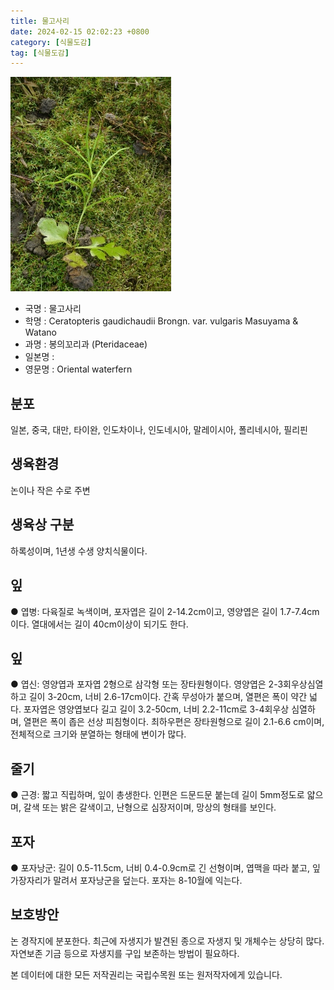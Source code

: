 ```yaml
---
title: 물고사리
date: 2024-02-15 02:02:23 +0800
category: [식물도감]
tag: [식물도감]
---
```




![물고사리](/assets/img/fileUpload/plants/basic/Parkeriaceae/Ceratopteris/24801/24801_1_th2.jpg)
- 국명 : 물고사리
- 학명 : Ceratopteris gaudichaudii Brongn. var. vulgaris Masuyama & Watano
- 과명 : 봉의꼬리과 (Pteridaceae)
- 일본명 : 
- 영문명 : Oriental waterfern


## 분포
일본, 중국, 대만, 타이완, 인도차이나, 인도네시아, 말레이시아, 폴리네시아, 필리핀
## 생육환경
논이나 작은 수로 주변
## 생육상 구분
하록성이며, 1년생 수생 양치식물이다.
## 잎
● 엽병: 다육질로 녹색이며, 포자엽은 길이 2-14.2cm이고, 영양엽은 길이 1.7-7.4cm이다. 열대에서는 길이 40cm이상이 되기도 한다. 
## 잎
● 엽신: 영양엽과 포자엽 2형으로 삼각형 또는 장타원형이다. 영양엽은 2-3회우상심열하고 길이 3-20cm, 너비 2.6-17cm이다. 간혹 무성아가 붙으며, 열편은 폭이 약간 넓다. 포자엽은 영양엽보다 길고 길이 3.2-50cm, 너비 2.2-11cm로 3-4회우상 심열하며, 열편은 폭이 좁은 선상 피침형이다. 최하우편은 장타원형으로 길이 2.1-6.6 cm이며, 전체적으로 크기와 분열하는 형태에 변이가 많다. 
## 줄기
● 근경: 짧고 직립하며, 잎이 총생한다. 인편은 드문드문 붙는데 길이 5mm정도로 얇으며, 갈색 또는 밝은 갈색이고, 난형으로 심장저이며, 망상의 형태를 보인다.
## 포자
● 포자낭군: 길이 0.5-11.5cm, 너비 0.4-0.9cm로 긴 선형이며, 엽맥을 따라 붙고, 잎 가장자리가 말려서 포자낭군을 덮는다. 포자는 8-10월에 익는다.
## 보호방안
논 경작지에 분포한다. 최근에 자생지가 발견된 종으로 자생지 및 개체수는 상당히 많다. 자연보존 기금 등으로 자생지를 구입 보존하는 방법이 필요하다.






본 데이터에 대한 모든 저작권리는 국립수목원 또는 원저작자에게 있습니다.
